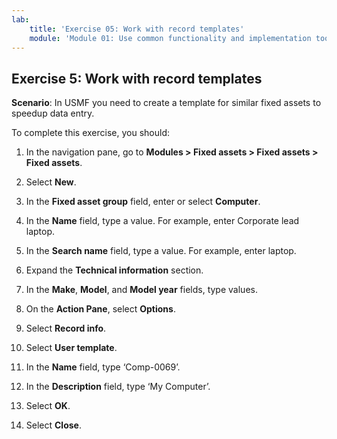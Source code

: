 ```yaml
---
lab:
    title: 'Exercise 05: Work with record templates'
    module: 'Module 01: Use common functionality and implementation tools'
---
```

## Exercise 5: Work with record templates

**Scenario**: In USMF you need to create a template for similar fixed assets to
speedup data entry.

To complete this exercise, you should:

1.  In the navigation pane, go to **Modules \> Fixed assets \> Fixed assets \>
    Fixed assets**.

2.  Select **New**.

3.  In the **Fixed asset group** field, enter or select **Computer**.

4.  In the **Name** field, type a value. For example, enter Corporate lead
    laptop.

5.  In the **Search name** field, type a value. For example, enter laptop.

6.  Expand the **Technical information** section.

7.  In the **Make**, **Model**, and **Model year** fields, type values.

8.  On the **Action Pane**, select **Options**.

9.  Select **Record info**.

10. Select **User template**.

11. In the **Name** field, type ‘Comp-0069’.

12. In the **Description** field, type ‘My Computer’.

13. Select **OK**.

14. Select **Close**.
